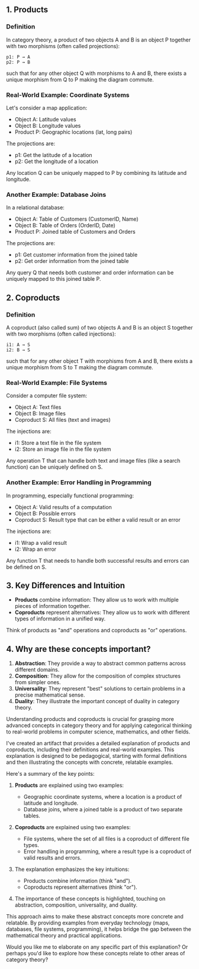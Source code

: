 ## 1. Products

### Definition
In category theory, a product of two objects A and B is an object P together with two morphisms (often called projections):

```
p1: P → A
p2: P → B
```

such that for any other object Q with morphisms to A and B, there exists a unique morphism from Q to P making the diagram commute.

### Real-World Example: Coordinate Systems

Let's consider a map application:

- Object A: Latitude values
- Object B: Longitude values
- Product P: Geographic locations (lat, long pairs)

The projections are:
- p1: Get the latitude of a location
- p2: Get the longitude of a location

Any location Q can be uniquely mapped to P by combining its latitude and longitude.

### Another Example: Database Joins

In a relational database:

- Object A: Table of Customers (CustomerID, Name)
- Object B: Table of Orders (OrderID, Date)
- Product P: Joined table of Customers and Orders

The projections are:
- p1: Get customer information from the joined table
- p2: Get order information from the joined table

Any query Q that needs both customer and order information can be uniquely mapped to this joined table P.

## 2. Coproducts

### Definition
A coproduct (also called sum) of two objects A and B is an object S together with two morphisms (often called injections):

```
i1: A → S
i2: B → S
```

such that for any other object T with morphisms from A and B, there exists a unique morphism from S to T making the diagram commute.

### Real-World Example: File Systems

Consider a computer file system:

- Object A: Text files
- Object B: Image files
- Coproduct S: All files (text and images)

The injections are:
- i1: Store a text file in the file system
- i2: Store an image file in the file system

Any operation T that can handle both text and image files (like a search function) can be uniquely defined on S.

### Another Example: Error Handling in Programming

In programming, especially functional programming:

- Object A: Valid results of a computation
- Object B: Possible errors
- Coproduct S: Result type that can be either a valid result or an error

The injections are:
- i1: Wrap a valid result
- i2: Wrap an error

Any function T that needs to handle both successful results and errors can be defined on S.

## 3. Key Differences and Intuition

- **Products** combine information: They allow us to work with multiple pieces of information together.
- **Coproducts** represent alternatives: They allow us to work with different types of information in a unified way.

Think of products as "and" operations and coproducts as "or" operations.

## 4. Why are these concepts important?

1. **Abstraction**: They provide a way to abstract common patterns across different domains.
2. **Composition**: They allow for the composition of complex structures from simpler ones.
3. **Universality**: They represent "best" solutions to certain problems in a precise mathematical sense.
4. **Duality**: They illustrate the important concept of duality in category theory.

Understanding products and coproducts is crucial for grasping more advanced concepts in category theory and for applying categorical thinking to real-world problems in computer science, mathematics, and other fields.

I've created an artifact that provides a detailed explanation of products and coproducts, including their definitions and real-world examples. This explanation is designed to be pedagogical, starting with formal definitions and then illustrating the concepts with concrete, relatable examples.

Here's a summary of the key points:

1. **Products** are explained using two examples:
   - Geographic coordinate systems, where a location is a product of latitude and longitude.
   - Database joins, where a joined table is a product of two separate tables.

2. **Coproducts** are explained using two examples:
   - File systems, where the set of all files is a coproduct of different file types.
   - Error handling in programming, where a result type is a coproduct of valid results and errors.

3. The explanation emphasizes the key intuitions:
   - Products combine information (think "and").
   - Coproducts represent alternatives (think "or").

4. The importance of these concepts is highlighted, touching on abstraction, composition, universality, and duality.

This approach aims to make these abstract concepts more concrete and relatable. By providing examples from everyday technology (maps, databases, file systems, programming), it helps bridge the gap between the mathematical theory and practical applications.

Would you like me to elaborate on any specific part of this explanation? Or perhaps you'd like to explore how these concepts relate to other areas of category theory?